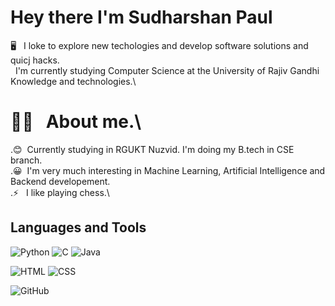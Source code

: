 # Hey there I'm Sudharshan Paul

🖥️ &nbsp; I loke to explore new techologies and develop software solutions and quicj hacks.\
&nbsp; I'm currently studying Computer Science at the University of Rajiv Gandhi Knowledge and technologies.\

# 👨‍💻 &nbsp; About me.\
 .😊 &nbsp;Currently studying in RGUKT Nuzvid. I'm doing my B.tech in CSE branch.\
 .😀 &nbsp;I'm very much interesting in Machine Learning, Artificial Intelligence and Backend developement.\
 .⚡ &nbsp; I like playing chess.\

## Languages and Tools
![Python](https://img.shields.io/badge/-Python-black?style=flat&logo=python)
![C](https://img.shields.io/badge/-C_Language-black?style=flat&logo=c)
![Java](https://img.shields.io/badge/-Java-black?style=flat&logo=java)

![HTML](https://img.shields.io/badge/-HTML-black?style=flat&logo=html5)
![CSS](https://img.shields.io/badge/-CSS-black?style=flat&logo=css3)

![GitHub](https://img.shields.io/badge/-Git-black?style=flat&logo=git)
